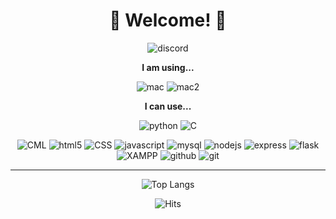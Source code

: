 <div align="center">

# 🤗 Welcome! 🤗

![discord](https://discord.c99.nl/widget/theme-4/902097220306878496.png)

**I am using...**

![mac](https://img.shields.io/badge/Apple%20Silicon-333333?style=flat&logo=apple)
![mac2](https://img.shields.io/badge/Apple%20Intel-333444?style=flat&logo=apple)

**I can use...**

![python](https://img.shields.io/badge/Python-3776AB.svg?&style=plastic&logo=Python&logoColor=white)
![C](https://img.shields.io/badge/C-000000?style=plastic&logo=C&logoColor=white)

![CML](https://img.shields.io/badge/Cisco_Modeling_Labs-049FD9?style=plastic&logo=cisco&logoColor=white)
![html5](https://img.shields.io/badge/HTML5-E34F26?style=plastic&logo=html5&logoColor=white)
![CSS](https://img.shields.io/badge/CSS-1572B6?style=plastic&logo=css3&logoColor=white)
![javascript](https://img.shields.io/badge/Javascript-F7DF1E.svg?&style=plastic&logo=JavaScript&logoColor=white)
![mysql](https://img.shields.io/badge/MySQL-4479A1?style=plastic&logo=mysql&logoColor=white)
![nodejs](https://img.shields.io/badge/Node.js-339933?style=plastic&logo=Node.js&logoColor=white)
![express](https://img.shields.io/badge/Express-000000?style=plastic&logo=express&logoColor=white)
![flask](https://img.shields.io/badge/Flask-000000?style=plastic&logo=flask&logoColor=white)
![XAMPP](https://img.shields.io/static/v1?style=plastic&message=XAMPP&color=FB7A24&logo=XAMPP&logoColor=FFFFFF&label=)
![github](https://img.shields.io/badge/Github-181717?style=plastic&logo=github&logoColor=white)
![git](https://img.shields.io/badge/Git-F05032?style=plastic&logo=git&logoColor=white)

---

![Top Langs](https://github-readme-stats.vercel.app/api/top-langs/?username=minj-ae&layout=compact&theme=github_dark)

![Hits](https://hits.seeyoufarm.com/api/count/incr/badge.svg?url=https%3A%2F%2Fgithub.com%2Fminj-ae&count_bg=%23831212&title_bg=%23555555&icon=&icon_color=%23660000&title=Hits&edge_flat=false)

</div>
